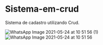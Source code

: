 # Sistema-em-crud
Sistema de cadastro utilizando Crud.



![WhatsApp Image 2021-05-24 at 10 51 56 (1)](https://user-images.githubusercontent.com/80481793/119378034-26f98300-bc94-11eb-8804-25c3e38d3019.jpeg)
![WhatsApp Image 2021-05-24 at 10 51 56](https://user-images.githubusercontent.com/80481793/119378050-2cef6400-bc94-11eb-924f-aa1f2911f10d.jpeg)

